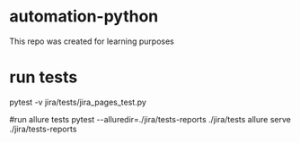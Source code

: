 # automation-python
This repo was created for learning purposes

# run tests
pytest -v jira/tests/jira_pages_test.py 

#run allure tests
pytest --alluredir=./jira/tests-reports ./jira/tests
allure serve ./jira/tests-reports

